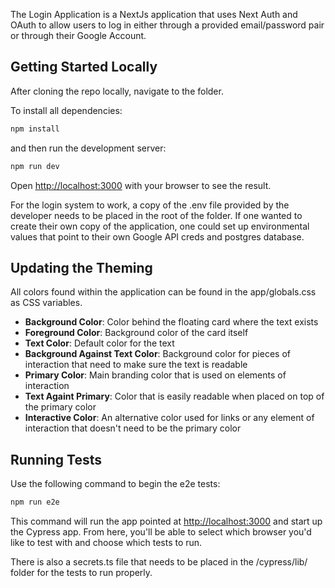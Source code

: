 The Login Application is a NextJs application that uses Next Auth and OAuth to allow users to log in either through a provided email/password pair or through their Google Account.

## Getting Started Locally

After cloning the repo locally, navigate to the folder.

To install all dependencies:

```bash
npm install
```

and then run the development server:

```bash
npm run dev
```

Open [http://localhost:3000](http://localhost:3000) with your browser to see the result.

For the login system to work, a copy of the .env file provided by the developer needs to be placed in the root of the folder.
If one wanted to create their own copy of the application, one could set up environmental values that point to their own Google API creds and postgres database.

## Updating the Theming

All colors found within the application can be found in the app/globals.css as CSS variables. 
* **Background Color**: Color behind the floating card where the text exists
* **Foreground Color**: Background color of the card itself
* **Text Color**: Default color for the text
* **Background Against Text Color**: Background color for pieces of interaction that need to make sure the text is readable
* **Primary Color**: Main branding color that is used on elements of interaction
* **Text Againt Primary**: Color that is easily readable when placed on top of the primary color
* **Interactive Color**: An alternative color used for links or any element of interaction that doesn't need to be the primary color

## Running Tests

Use the following command to begin the e2e tests:

```bash
npm run e2e
```

This command will run the app pointed at [http://localhost:3000](http://localhost:3000) and start up the Cypress app. From here, you'll be able to select which browser you'd like to test with and choose which tests to run.

There is also a secrets.ts file that needs to be placed in the /cypress/lib/ folder for the tests to run properly. 
